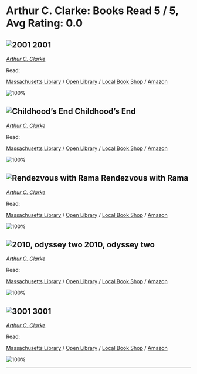 # Arthur C. Clarke:  Books Read 5 / 5, Avg Rating: 0.0 

## ![2001](https://covers.openlibrary.org/b/id/11344400-M.jpg) 2001
*[Arthur C. Clarke](../authors/ArthurCClarke)*

Read: 

[Massachusetts Library](https://library.minlib.net/search/i=9780451134691) / [Open Library](https://openlibrary.org/isbn/9780451134691) / [Local Book Shop](https://bookshop.org/book/9780451134691) / [Amazon](https://amazon.com/dp/0091190509)

![100%](https://geps.dev/progress/100) 



## ![Childhood’s End](https://covers.openlibrary.org/b/id/210200-M.jpg) Childhood’s End
*[Arthur C. Clarke](../authors/ArthurCClarke)*

Read: 

[Massachusetts Library](https://library.minlib.net/search/i=9789995567712) / [Open Library](https://openlibrary.org/isbn/9789995567712) / [Local Book Shop](https://bookshop.org/book/9789995567712) / [Amazon](https://amazon.com/dp/110196703X)

![100%](https://geps.dev/progress/100) 



## ![Rendezvous with Rama](https://covers.openlibrary.org/b/id/13472608-M.jpg) Rendezvous with Rama
*[Arthur C. Clarke](../authors/ArthurCClarke)*

Read: 

[Massachusetts Library](https://library.minlib.net/search/i=9781405073035) / [Open Library](https://openlibrary.org/isbn/9781405073035) / [Local Book Shop](https://bookshop.org/book/9781405073035) / [Amazon](https://amazon.com/dp/0816130388)

![100%](https://geps.dev/progress/100) 



## ![2010, odyssey two](https://covers.openlibrary.org/b/id/4973783-M.jpg) 2010, odyssey two
*[Arthur C. Clarke](../authors/ArthurCClarke)*

Read: 

[Massachusetts Library](https://library.minlib.net/search/i=9780246119124) / [Open Library](https://openlibrary.org/isbn/9780246119124) / [Local Book Shop](https://bookshop.org/book/9780246119124) / [Amazon](https://amazon.com/dp/0795324839)

![100%](https://geps.dev/progress/100) 



## ![3001](https://covers.openlibrary.org/b/id/207047-M.jpg) 3001
*[Arthur C. Clarke](../authors/ArthurCClarke)*

Read: 

[Massachusetts Library](https://library.minlib.net/search/i=9788422668640) / [Open Library](https://openlibrary.org/isbn/9788422668640) / [Local Book Shop](https://bookshop.org/book/9788422668640) / [Amazon](https://amazon.com/dp/3802525590)

![100%](https://geps.dev/progress/100) 



---
